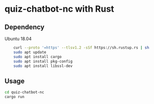 # quiz-chatbot-nc with Rust

## Dependency
Ubuntu 18.04
```bash
    curl --proto '=https' --tlsv1.2 -sSf https://sh.rustup.rs | sh
    sudo apt update
    sudo apt install cargo
    sudo apt install pkg-config
    sudo apt install libssl-dev
```

##  Usage
```bash
cd quiz-chatbot-nc
cargo run
```